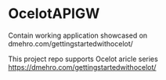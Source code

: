 # OcelotAPIGW
Contain working application showcased on dmehro.com/gettingstartedwithocelot/

This project repo supports Ocelot aricle series https://dmehro.com/gettingstartedwithocelot/ 

